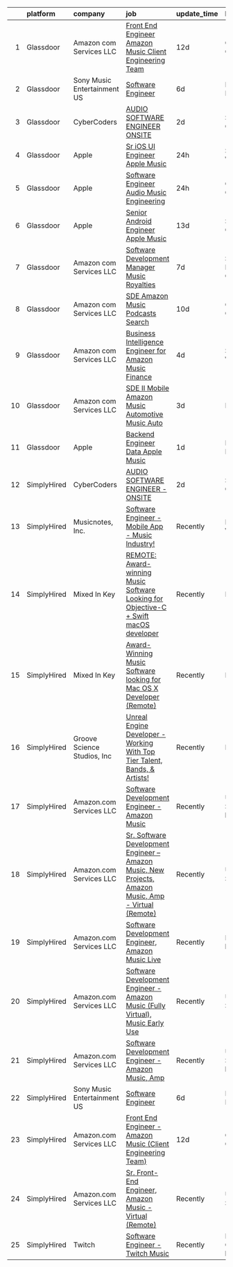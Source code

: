 

|    | platform    | company                     | job                                                                                                                                                                                                                                                                                                                                                                                                                                                                                                                                                                                                                                                                                                                                                                                                                                                                                                                                                                                                                                                                                                                                                                                                                                                                                                                                                                             | update_time   | location                   |
|---:|:------------|:----------------------------|:--------------------------------------------------------------------------------------------------------------------------------------------------------------------------------------------------------------------------------------------------------------------------------------------------------------------------------------------------------------------------------------------------------------------------------------------------------------------------------------------------------------------------------------------------------------------------------------------------------------------------------------------------------------------------------------------------------------------------------------------------------------------------------------------------------------------------------------------------------------------------------------------------------------------------------------------------------------------------------------------------------------------------------------------------------------------------------------------------------------------------------------------------------------------------------------------------------------------------------------------------------------------------------------------------------------------------------------------------------------------------------|:--------------|:---------------------------|
|  1 | Glassdoor   | Amazon com Services LLC     | [Front End Engineer   Amazon Music  Client Engineering Team ](https://www.glassdoor.com/partner/jobListing.htm?pos=106&ao=1136043&s=58&guid=000001818a327830ad961c9051dc80df&src=GD_JOB_AD&t=SR&vt=w&cs=1_7f2ca345&cb=1655880972566&jobListingId=1007928110099&jrtk=3-0-1g6534u2s2duh001-1g6534u3akcmq800-1546d3f8742f9359-)                                                                                                                                                                                                                                                                                                                                                                                                                                                                                                                                                                                                                                                                                                                                                                                                                                                                                                                                                                                                                                                    | 12d           | Culver City, CA            |
|  2 | Glassdoor   | Sony Music Entertainment US | [Software Engineer](https://www.glassdoor.com/partner/jobListing.htm?pos=107&ao=1136043&s=58&guid=000001818a327830ad961c9051dc80df&src=GD_JOB_AD&t=SR&vt=w&ea=1&cs=1_5e515257&cb=1655880972567&jobListingId=1007942804723&jrtk=3-0-1g6534u2s2duh001-1g6534u3akcmq800-3d69a6d98b0f3f4c-)                                                                                                                                                                                                                                                                                                                                                                                                                                                                                                                                                                                                                                                                                                                                                                                                                                                                                                                                                                                                                                                                                         | 6d            | New York, NY               |
|  3 | Glassdoor   | CyberCoders                 | [AUDIO SOFTWARE ENGINEER   ONSITE](https://www.glassdoor.com/partner/jobListing.htm?pos=103&ao=1110586&s=58&guid=000001818a327830ad961c9051dc80df&src=GD_JOB_AD&t=SR&vt=w&cs=1_bb14f306&cb=1655880972566&jobListingId=1007949347507&cpc=B076152010A3B66C&jrtk=3-0-1g6534u2s2duh001-1g6534u3akcmq800-d55a41307e0f1bb1--6NYlbfkN0CpFJQzrgRR8WqXWK1qKKEqALWJw739KlKqr2H-MSI4eoBlI4EFrmor2FYZMP3muM1zqayqab0iqc3xGpz5egdet-HSEFNNsqvDPS5k9H0LGEMhQRelTdilrY_plfFC2G1jmoEwW_JKVRU_6UbiqFf4AnxCsLx3NBijFQ8lAiUfyUCwuJM6hizFbbU86thW_1Rxvc18o2Z3G1-wDMKrVU4vsjD3IhIg97BE1p9Le3dMAXIbHsQ6jf2G7cEdWDytStJZnIh6fi8Hq-iy8Npew5zsrALwjHbfkq1MApu4IgRPdt84nkBmrSkWc2KRJtR3sk22DrJyKGM2werGPAL3dQbOCyt7dlFvIiLR1Boof1JHYJCp00Rv-M57uJ3uVnRQTF83KrCKBGPA4STZ0AhjleXDouGnIFSD9t27ENXL8wiNT9NWAJH_cuWUnmASA2xpAUCsTTGs2EZEGnRNAgqChat2OSNGYh-T87KXvtez8WJZm9ceBVbw5k5u5sjf6BBgoywyjspy0iXKIPqiZMAyymPn0-3EBnZBDdbF5mzEGixFBZMr8X-t56tZpcCBtCeUWaAa0tHr77hZN608bec2HpEpyB6fz0qfUyi8lGH4ngT-8xAfHTFxBFSBDFVsm1VV0S1rPPqK7Q-biLiaPAVGs_3VktVBsbV0eKutTLhpUAiNLtVEWoasm4Y57J9X9DmCnqRJDglcpoMQvR63hSE6Y_lr-zI_GgbCe3iXY5aw5cf8AE16VrRPkFKHA3H8RTgMXFKhz3ylbD87si_S6Y-G3E9GhucP5fPOwsCB4USlCiAjfuamwm8FJl7da3KDU3aqWfH_OFfAMex2tpJxPHYtyL0Vj_-C4WuDFHCEOHBkrliOfYX5TmPwUzHHHQ1l_2YmFtltwq1sU1FLUKnR_YGXk3JWSXLapSb1Jiins16OR735SPGXdgL3EifJv_j_HEa-Tukf9LXiFb-iz_w0NV9qapY4bIYHrKTa6IE%3D)            | 2d            | San Jose, CA               |
|  4 | Glassdoor   | Apple                       | [Sr  iOS UI Engineer Apple Music](https://www.glassdoor.com/partner/jobListing.htm?pos=104&ao=1110586&s=58&guid=000001818a327830ad961c9051dc80df&src=GD_JOB_AD&t=SR&vt=w&cs=1_cf37693f&cb=1655880972566&jobListingId=1007953436787&cpc=C4A69CCDBB3B9599&jrtk=3-0-1g6534u2s2duh001-1g6534u3akcmq800-6b48f68127162d2d--6NYlbfkN0BvKrLyj5gPmtZO9T8euul8TCxuuKNOtzRJOomxnwSEodTz2Bc-sPZl1dBMH13w-jPG2G3T-i-GLEFchHGcFa8MguPlTO6XLwzAMQBFoGjqi0wt0Mh4MM14Z2gcB9Y4d2btViXEFylHFVO6cOHypjmR7yWFLre5OUuYQuv0UwgZNIemHua1hOdCTBWFpa8QKp-6Gr539zUABjvaltbvbI_XPhkQ56WeSiK8leIxqW6HiirBk-YrOv_TiAeW_EvtjMbu2KWnnddQalQqhtTcac1kDiCvp9em7qp-pfbTE_2kvoSy3tKdXllI77DVpntK7qYhOu-lsT-Kim5hH8-c7ZuxqTxV45g4TOJkd8cIzXLg01eogFaCnfyV3LgWr2MGMoM5GPTueGxw_hE92AyI5HKawKcT1p3ew4bax0eVlcNwLAzPr4rKHns1Ofs-HIvg6qMxOv0LEKRx9_Fsh4Cz-bUzyjem7MeFP2DQdxR0U7cQbDpX1gtDPFl9WeoFtWarBwDDvSkNWhkmzOi575oSzoiC_DHk3oAP-0B_VPRIi5os1lLq1qvSR0M9YVfwX06Y0Nl_FShL-jv3nwEtf-O3LPT-_Ur4TLwoyJPTYGQTBG0EP36HfX4UdLLMmM8FZG852PxJHtnVOP9mkyy02I3IHeOVWrT6cUcw3GeQxp9sRF6XgTxluxVJb5TnvokN-UR9DlW0HNT3qo2ujFhF98BZKImxpCY0CSxxRf8HcAoLsJHEQlJ2FdDjlmXmshDxRvth6eqmFeDFxDeV0AioOcWPmi7ONnDdJyMBLkFGBWOzEjrshbeNcuOLTRcIDNl5LVTByEOPiQYHY1pLKQvqipWIC4VzJNOb_b_YBqzzOG66xO5rfTM25J2r0GQuo6v7o8aCWY0xV_PHKKSo1ywrxikqi9UmlmFFzGMR-z9rO8ROxSWZ3UopFhREt2SGIkKmVphG5K7pmcGV0ZYC_uYZWwz_YhK1)                           | 24h           | Seattle, WA                |
|  5 | Glassdoor   | Apple                       | [Software Engineer   Audio Music Engineering](https://www.glassdoor.com/partner/jobListing.htm?pos=102&ao=1110586&s=58&guid=000001818a327830ad961c9051dc80df&src=GD_JOB_AD&t=SR&vt=w&cs=1_fbb571ab&cb=1655880972566&jobListingId=1007953436681&cpc=F41FEAB56D215062&jrtk=3-0-1g6534u2s2duh001-1g6534u3akcmq800-0f05742063eedeae--6NYlbfkN0BvKrLyj5gPmtZO9T8euul8TCxuuKNOtzRJOomxnwSEodTz2Bc-sPZl29JElYHfcoQTiZSeJqPqmVi6yPXnZ7RPIiHp7Ll7-5zhYqBOAyK9-D1QoK1PnLaKo5UwoRN33pvynulK16fbQXfLc58l3WIiymQZ9aFdke1u2W1wCLOwT67Z-7XroMCB4z8TtmThdun05RzlnJskJjtQ9nQp7-fwNlxv2gazhhq3LmHgvgzC-bHofLMa3vaLKrjSi2OtjgDA2UZ5_Y8jFrZKzcfrE18LBN-9pHLHDeuHBrkLFmP8a9SydjCTsz0VjfCm-P9bkBcnpdTCXN9W4O6Trx6iU-mzpnJi4JUJNs3n3PeL4_nBhhkac9ZDV6kSV7lAKvQvOt_s4wfUM2s5AEOch0YYNr19nnDNJ0VZxh7l5qC5Cabz4kyIOzbHTHSWqXEynlDmJGqWJU0gtjJyleB5j5assdQKj_uYh-ZlC0xvmNUaymSJlxIFQ9wxx6VMVPZ9N5d_gH4Uqdg1XJ5jfepMP0OR5NteSD6e_ERqx3VOxthSgVZtA5S3y0wKNtYeE2A5kwI-P_4HjyvmqW7DnCP01-Vpd0qQqANfs1tUm4FfmusFuxVFTM9KdSx2gxQuOsWb5QBZB8aYWUlbDBEMsDlJSxfEs55SpvPOYXKuzHQa_VNiKyZDpaKy4SiCxOkTZIyMaPTGHWbcBJpocrkzNPAELpiTVcbXr_df2uSpFyg269adYrIMJU3GvldrE2fZAZFfzGStZ36UUuQwxXWZSH_9H9rzTIOpUi9YapViKbB-eZR04E1zX7_qowIVFuI9_qJsOgpa7lp25ViCfBHgGi7wiyFSqdAexmiFARduVmsiC_Iwt1C0zG3Uy2Cn0UCLDYI2IvGKGpi3QZYTR5cnOsEfXwnTg1B3u6q8bxYD1ysYn2oI9SnuVrziUBDYJ9mLvFDdWTj_qm3pvjz92djYJB80YhD3QobKgwYFvzPV-Uk%3D) | 24h           | Culver City, CA            |
|  6 | Glassdoor   | Apple                       | [Senior Android Engineer   Apple Music](https://www.glassdoor.com/partner/jobListing.htm?pos=105&ao=1110586&s=58&guid=000001818a327830ad961c9051dc80df&src=GD_JOB_AD&t=SR&vt=w&cs=1_039f75c9&cb=1655880972566&jobListingId=1007927431100&cpc=F41FEAB56D215062&jrtk=3-0-1g6534u2s2duh001-1g6534u3akcmq800-d355fb14d0a07e1b--6NYlbfkN0BvKrLyj5gPmtZO9T8euul8TCxuuKNOtzRJOomxnwSEodTz2Bc-sPZlC5mDe-NOaJiXSBfunxvVSGXb6ibOxECe8ASMU-OwML-1-v-JeLpDOLQKmzjd8aPn23NvMrDYDKswW3G5RmDbOKg9W-Wfco3dQtEkf3P5yxPJ3aXk8I1UwRu4c3Wm-qQnBbEaJuaN5mghP75nETgsO7KoOmea-PJC8Ot1ZLNI-SAEaJTPmURguw7WDHo6shUZzgx_HIJfD-lqD7grJ2QpIUMbDOJNilYYdCTPv77QPcZFzybbkADzg6B_qw6YV1TkfFNdMUKLmiiV16AZX_Zx8I6UWXQTtl4aBu3aRiN8Ft5homXw69GFiwFirrubvgmunMvtMvp-CAb8TiTZM6BjN-LzZMl_tdWsugNPEBvBvKCqOfQlG5flpJrVD-r2mbeGv-mQ2eDMTSWw5vv9iqJqbpYaGd0z9wnpQdYOHBPi4bLS6oIAxe00ZWc861nKJyQp45vOPEy9XeTQGoE_EqRxnLpTb6-EmVS8F37r312N7gyV1KZpYrwW6_Vt_a1fxUWrFI_FnAi4Gi_UAelHHZCKB72nu8u3P1bzykN9S0aUExlO4d4KZSEKf3XVil9Zq2S6RzFuYbvRcPeZDp12C2pigQPWXHzEfY3PRa_OzvXD9rza5Nw8BVxc8FRdrp-A184wspSypZdp6yGMq-TictKE9V_TWCWQUFU1_yFfWICtUcoBvWDoYD499xGARvlZ6C0EnL2STrtGUZzME_bGJM6DcUEQfptsSLRGDefB5o-rGH8lEf9wmnAKhjfZHzGxlqdKcgH_DP-iha3ChDenxc1mhy0NNd2Ou4lLy7XP8ujcCuebc0NuWDEYFTAhcll95xUMsas4ItusQVuGE6AT5d1AGx81RCjU4p9cEp7bUCSf_G6Hp6xXStdn_sWU09nZknxz2u_O4zArYbzhXb72wUE8Av_Np-I4WmHEKcRXUE9-EVY%3D)       | 13d           | San Diego, CA              |
|  7 | Glassdoor   | Amazon com Services LLC     | [Software Development Manager  Music Royalties](https://www.glassdoor.com/partner/jobListing.htm?pos=111&ao=1136043&s=58&guid=000001818a327830ad961c9051dc80df&src=GD_JOB_AD&t=SR&vt=w&cs=1_a2085654&cb=1655880972567&jobListingId=1007940033192&jrtk=3-0-1g6534u2s2duh001-1g6534u3akcmq800-5aee6b857832b447-)                                                                                                                                                                                                                                                                                                                                                                                                                                                                                                                                                                                                                                                                                                                                                                                                                                                                                                                                                                                                                                                                  | 7d            | San Francisco, CA          |
|  8 | Glassdoor   | Amazon com Services LLC     | [SDE   Amazon Music  Podcasts Search](https://www.glassdoor.com/partner/jobListing.htm?pos=110&ao=1136043&s=58&guid=000001818a327830ad961c9051dc80df&src=GD_JOB_AD&t=SR&vt=w&cs=1_81e2c870&cb=1655880972567&jobListingId=1007933232564&jrtk=3-0-1g6534u2s2duh001-1g6534u3akcmq800-75dc9e40add9686c-)                                                                                                                                                                                                                                                                                                                                                                                                                                                                                                                                                                                                                                                                                                                                                                                                                                                                                                                                                                                                                                                                            | 10d           | Culver City, CA            |
|  9 | Glassdoor   | Amazon com Services LLC     | [Business Intelligence Engineer for Amazon Music Finance](https://www.glassdoor.com/partner/jobListing.htm?pos=109&ao=1136043&s=58&guid=000001818a327830ad961c9051dc80df&src=GD_JOB_AD&t=SR&vt=w&cs=1_76fc5a3c&cb=1655880972567&jobListingId=1007946590105&jrtk=3-0-1g6534u2s2duh001-1g6534u3akcmq800-76e678a6ae5e6aee-)                                                                                                                                                                                                                                                                                                                                                                                                                                                                                                                                                                                                                                                                                                                                                                                                                                                                                                                                                                                                                                                        | 4d            | Seattle, WA                |
| 10 | Glassdoor   | Amazon com Services LLC     | [SDE II  Mobile   Amazon Music  Automotive  Music Auto](https://www.glassdoor.com/partner/jobListing.htm?pos=108&ao=1136043&s=58&guid=000001818a327830ad961c9051dc80df&src=GD_JOB_AD&t=SR&vt=w&cs=1_f53e742d&cb=1655880972567&jobListingId=1007948565687&jrtk=3-0-1g6534u2s2duh001-1g6534u3akcmq800-3f36ab6b9ae958b7-)                                                                                                                                                                                                                                                                                                                                                                                                                                                                                                                                                                                                                                                                                                                                                                                                                                                                                                                                                                                                                                                          | 3d            | Remote                     |
| 11 | Glassdoor   | Apple                       | [Backend Engineer Data   Apple Music](https://www.glassdoor.com/partner/jobListing.htm?pos=101&ao=1110586&s=58&guid=000001818a327830ad961c9051dc80df&src=GD_JOB_AD&t=SR&vt=w&cs=1_66ea5ebf&cb=1655880972566&jobListingId=1007950938244&cpc=9908D8D4413DBB8A&jrtk=3-0-1g6534u2s2duh001-1g6534u3akcmq800-12d83685509c3883--6NYlbfkN0BvKrLyj5gPmtZO9T8euul8TCxuuKNOtzRJOomxnwSEodTz2Bc-sPZlFpP0h5lDivqTF5_QeIpS_cDvN7FQMh8G5Q27mXkfq6J_zu8iXTfNQv2d91851vXbBzAq-u4LhSiSVS7JHPHJJPqd4DPZm67dI48mIQvipeOSk8vKm-DGTBnlvyMfCOKgDhqDrigwmlsPWd1nSEYlV_Q4F2Ki7Jg3LGx062N3JXbbC2gBAASL4lx71eRd1DXGqLlMRHqz_qEDL4RYzGC3R_vA4aPZAjF3fFrDegv9QCAcKnGuUzJc8wTbZ7fDdD-h_P_R50IC6mX9r_gjy3NZ_whnJ7IofOc1eXbJtS1pfxNHAh9gzylETy67VbCjc3dME40Jl6UTy0EsNpnSxjwUPdAJN18EvTY50bvI4ogF5AIfkDuKkQDY_ukIqUnYXd9g1kT0hwijf-j2k9hQN7yiNoIHr6t0aX532FCrmIvtlNgf-P0my4APaOM5MJa_QxzpTkF5IsRrabJeEMxhAsPU2Jwb4v1tAaMJmAOnD0XJT4GpDiizIzVVVfzMHUV-t7guFYIbERFNLgXc0zEpl94C2hRGL2HGUp8p5hG10QAcC3qR71zFKThRgceFjEbSRNRe8S27C3Y0C8fxLPU97zN1wyNYRq4iVwd06jUdd-lPtH7FpKSLBKde5Dbdy5wx_tDAy2Ci2grRXYM-n8xTgAYzWhr-wM1YfcLilrTLNdNeG3MkRDKp4ELpitRU5oeA0NrAcE-pH-3gqoUJsQ0YEqy2IR10dw8-7Rtx2iNfeeExG2P7l0gHHz4Asexmt8y413p4MxPBwpS71vVtpqCU6ssMier1C1myioTuBzgbVIOX4OBnnD8xIcvXpU07n9zeJNtVqR4jMpzzI_uU2ka10rG0YKlm8lYW9K-M-tuWkn5E_DyM3acS-352pV8HZWpKz2KmxsFZCLTYYoxa54Jge0Jyj2GgGkr55Pbc)                       | 1d            | New York, NY               |
| 12 | SimplyHired | CyberCoders                 | [AUDIO SOFTWARE ENGINEER - ONSITE](https://www.simplyhired.com/job/S_qgHytu2fwGae1c5VaiznsnuEsy_zGe51JD1Lhpu6PVjweUS4EYPA?q=music+developer)                                                                                                                                                                                                                                                                                                                                                                                                                                                                                                                                                                                                                                                                                                                                                                                                                                                                                                                                                                                                                                                                                                                                                                                                                                    | 2d            | San Jose, CA               |
| 13 | SimplyHired | Musicnotes, Inc.            | [Software Engineer - Mobile App - Music Industry!](https://www.simplyhired.com/job/znPtqyuOs7-wVaRUojghv2RSA5GqEzrKbutvPlgAZWT6nXoyEGnC5Q?q=music+developer)                                                                                                                                                                                                                                                                                                                                                                                                                                                                                                                                                                                                                                                                                                                                                                                                                                                                                                                                                                                                                                                                                                                                                                                                                    | Recently      | Madison, WI                |
| 14 | SimplyHired | Mixed In Key                | [REMOTE: Award-winning Music Software Looking for Objective-C + Swift macOS developer](https://www.simplyhired.com/job/hp01aCVdwM9hovpsfWt-nTSQSiUrrYDI2aQZ3w5x5T-YN0cNGt-cJw?q=music+developer)                                                                                                                                                                                                                                                                                                                                                                                                                                                                                                                                                                                                                                                                                                                                                                                                                                                                                                                                                                                                                                                                                                                                                                                | Recently      | Miami, FL                  |
| 15 | SimplyHired | Mixed In Key                | [Award-Winning Music Software looking for Mac OS X Developer (Remote)](https://www.simplyhired.com/job/L-2EZU2jVtCOIASfQ2mTylRc_wBs8G000Bd98cub72rlOwsLWp3RJA?q=music+developer)                                                                                                                                                                                                                                                                                                                                                                                                                                                                                                                                                                                                                                                                                                                                                                                                                                                                                                                                                                                                                                                                                                                                                                                                | Recently      | Miami, FL                  |
| 16 | SimplyHired | Groove Science Studios, Inc | [Unreal Engine Developer - Working With Top Tier Talent, Bands, & Artists!](https://www.simplyhired.com/job/tMUv0bhv1WXQseALxCUyt4HnppYbuHAxKhmBeo43qD4xlbIyIH-L1Q?q=music+developer)                                                                                                                                                                                                                                                                                                                                                                                                                                                                                                                                                                                                                                                                                                                                                                                                                                                                                                                                                                                                                                                                                                                                                                                           | Recently      | Remote                     |
| 17 | SimplyHired | Amazon.com Services LLC     | [Software Development Engineer - Amazon Music](https://www.simplyhired.com/job/y9ZD3ywaL9iFoDGdBFRh12KhEY0-PuL2sFr6nTD26ilnl4HqLg-2fw?q=music+developer)                                                                                                                                                                                                                                                                                                                                                                                                                                                                                                                                                                                                                                                                                                                                                                                                                                                                                                                                                                                                                                                                                                                                                                                                                        | Recently      | United States +8 locations |
| 18 | SimplyHired | Amazon.com Services LLC     | [Sr. Software Development Engineer – Amazon Music, New Projects, Amazon Music, Amp - Virtual (Remote)](https://www.simplyhired.com/job/gD9GQgVAX8y9kBLbryGE_SpH7tKlmuXIKUhoDVYjw3oCtOm4MdBhMA?q=music+developer)                                                                                                                                                                                                                                                                                                                                                                                                                                                                                                                                                                                                                                                                                                                                                                                                                                                                                                                                                                                                                                                                                                                                                                | Recently      | United States              |
| 19 | SimplyHired | Amazon.com Services LLC     | [Software Development Engineer, Amazon Music Live](https://www.simplyhired.com/job/mpgzgT6r885fjDF9t9oYbhMiUPQvAME3CQopjyPobkAI9WLjTXZnMg?q=music+developer)                                                                                                                                                                                                                                                                                                                                                                                                                                                                                                                                                                                                                                                                                                                                                                                                                                                                                                                                                                                                                                                                                                                                                                                                                    | Recently      | Remote +1 location         |
| 20 | SimplyHired | Amazon.com Services LLC     | [Software Development Engineer - Amazon Music (Fully Virtual), Music Early Use](https://www.simplyhired.com/job/bPucS2ezOmq_euYS4yOlSlBq38iEEckibLwyk_-ViXd3MbR-kzjfrQ?q=music+developer)                                                                                                                                                                                                                                                                                                                                                                                                                                                                                                                                                                                                                                                                                                                                                                                                                                                                                                                                                                                                                                                                                                                                                                                       | Recently      | United States              |
| 21 | SimplyHired | Amazon.com Services LLC     | [Software Development Engineer - Amazon Music, Amp](https://www.simplyhired.com/job/wbda2SVIxigAgeTLK3Zg-sP31ApyeOSh57hPmDjOoT42gBTQ-u-Hxg?q=music+developer)                                                                                                                                                                                                                                                                                                                                                                                                                                                                                                                                                                                                                                                                                                                                                                                                                                                                                                                                                                                                                                                                                                                                                                                                                   | Recently      | United States +1 location  |
| 22 | SimplyHired | Sony Music Entertainment US | [Software Engineer](https://www.simplyhired.com/job/jFkvNvEv1wn60HATk7O-oL0MKoQTR7k52KdPdKtiGDucAYDETTZT8w?q=music+developer)                                                                                                                                                                                                                                                                                                                                                                                                                                                                                                                                                                                                                                                                                                                                                                                                                                                                                                                                                                                                                                                                                                                                                                                                                                                   | 6d            | New York, NY               |
| 23 | SimplyHired | Amazon.com Services LLC     | [Front End Engineer - Amazon Music (Client Engineering Team)](https://www.simplyhired.com/job/QaI_ahQVy5zuNvPgbocrNMpWK-jH-jWl3s8lPrOYPdHm5Ky4GZL7XQ?q=music+developer)                                                                                                                                                                                                                                                                                                                                                                                                                                                                                                                                                                                                                                                                                                                                                                                                                                                                                                                                                                                                                                                                                                                                                                                                         | 12d           | Culver City, CA            |
| 24 | SimplyHired | Amazon.com Services LLC     | [Sr. Front-End Engineer, Amazon Music - Virtual (Remote)](https://www.simplyhired.com/job/HDo-YZLHbNpzuSmI2297I2wVbKCsjq9HAe1qTfOivfdyW3syPvBRIQ?q=music+developer)                                                                                                                                                                                                                                                                                                                                                                                                                                                                                                                                                                                                                                                                                                                                                                                                                                                                                                                                                                                                                                                                                                                                                                                                             | Recently      | United States              |
| 25 | SimplyHired | Twitch                      | [Software Engineer - Twitch Music](https://www.simplyhired.com/job/9EgRJ-5WdnumlMglgsmtZzio1yJuWSV_I5TC0uTo-w_9_gzSAC5Izw?q=music+developer)                                                                                                                                                                                                                                                                                                                                                                                                                                                                                                                                                                                                                                                                                                                                                                                                                                                                                                                                                                                                                                                                                                                                                                                                                                    | Recently      | Irvine, CA +3 locations    |